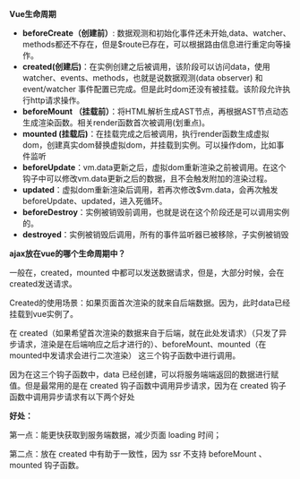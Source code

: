 **Vue生命周期**

- **beforeCreate（创建前）**: 数据观测和初始化事件还未开始,data、watcher、methods都还不存在，但是$route已存在，可以根据路由信息进行重定向等操作。
- **created(创建后)**：在实例创建之后被调用，该阶段可以访问data，使用watcher、events、methods，也就是说数据观测(data observer) 和event/watcher 事件配置已完成。但是此时dom还没有被挂载。该阶段允许执行http请求操作。
- **beforeMount （挂载前）**：将HTML解析生成AST节点，再根据AST节点动态生成渲染函数。相关render函数首次被调用(划重点)。
- **mounted (挂载后)**：在挂载完成之后被调用，执行render函数生成虚拟dom，创建真实dom替换虚拟dom，并挂载到实例。可以操作dom，比如事件监听
- **beforeUpdate**：vm.data更新之后，虚拟dom重新渲染之前被调用。在这个钩子中可以修改vm.data更新之后的数据，且不会触发附加的渲染过程。
- **updated**：虚拟dom重新渲染后调用，若再次修改$vm.data，会再次触发beforeUpdate、updated，进入死循环。
- **beforeDestroy**：实例被销毁前调用，也就是说在这个阶段还是可以调用实例的。
- **destroyed**：实例被销毁后调用，所有的事件监听器已被移除，子实例被销毁

**ajax放在vue的哪个生命周期中？**

一般在，created，mounted 中都可以发送数据请求，但是，大部分时候，会在created发送请求。

Created的使用场景：如果页面首次渲染的就来自后端数据。因为，此时data已经挂载到vue实例了。

在 created（如果希望首次渲染的数据来自于后端，就在此处发请求）（只发了异步请求，渲染是在后端响应之后才进行的）、beforeMount、mounted（在mounted中发请求会进行二次渲染） 这三个钩子函数中进行调用。

因为在这三个钩子函数中，data 已经创建，可以将服务端端返回的数据进行赋值。但是最常用的是在 created 钩子函数中调用异步请求，因为在 created 钩子函数中调用异步请求有以下两个好处

**好处：**

第一点：能更快获取到服务端数据，减少页面 loading 时间；

第二点：放在 created 中有助于一致性，因为 ssr 不支持 beforeMount 、mounted 钩子函数。